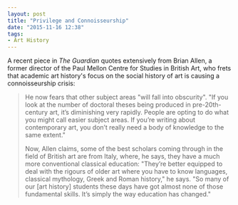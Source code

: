 ```yaml
---
layout: post
title: "Privilege and Connoisseurship"
date: "2015-11-16 12:38"
tags:
- Art History
---
```


A recent piece in _The Guardian_ quotes extensively from Brian Allen, a former director of the Paul Mellon Centre for Studies in British Art, who frets that academic art history's focus on the social history of art is causing a connoisseurship crisis:

>He now fears that other subject areas "will fall into obscurity". "If you look at the number of doctoral theses being produced in pre-20th-century art, it’s diminishing very rapidly. People are opting to do what you might call easier subject areas. If you’re writing about contemporary art, you don’t really need a body of knowledge to the same extent."
>
>Now, Allen claims, some of the best scholars coming through in the field of British art are from Italy, where, he says, they have a much more conventional classical education: "They’re better equipped to deal with the rigours of older art where you have to know languages, classical mythology, Greek and Roman history," he says. "So many of our [art history] students these days have got almost none of those fundamental skills. It’s simply the way education has changed."

[guardian]: http://www.theguardian.com/education/2015/nov/15/art-historians-fail-spot-differences-paintings-canaletto-bellotto
